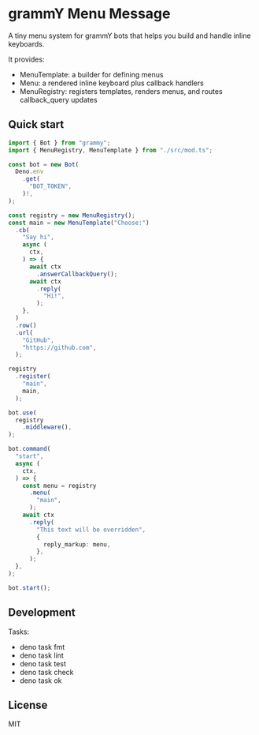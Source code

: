 # grammY Menu Message

A tiny menu system for grammY bots that helps you build and handle inline keyboards.

It provides:

- MenuTemplate: a builder for defining menus
- Menu: a rendered inline keyboard plus callback handlers
- MenuRegistry: registers templates, renders menus, and routes callback_query updates

## Quick start

```ts
import { Bot } from "grammy";
import { MenuRegistry, MenuTemplate } from "./src/mod.ts";

const bot = new Bot(
  Deno.env
    .get(
      "BOT_TOKEN",
    )!,
);

const registry = new MenuRegistry();
const main = new MenuTemplate("Choose:")
  .cb(
    "Say hi",
    async (
      ctx,
    ) => {
      await ctx
        .answerCallbackQuery();
      await ctx
        .reply(
          "Hi!",
        );
    },
  )
  .row()
  .url(
    "GitHub",
    "https://github.com",
  );

registry
  .register(
    "main",
    main,
  );

bot.use(
  registry
    .middleware(),
);

bot.command(
  "start",
  async (
    ctx,
  ) => {
    const menu = registry
      .menu(
        "main",
      );
    await ctx
      .reply(
        "This text will be overridden",
        {
          reply_markup: menu,
        },
      );
  },
);

bot.start();
```

## Development

Tasks:

- deno task fmt
- deno task lint
- deno task test
- deno task check
- deno task ok

## License

MIT
